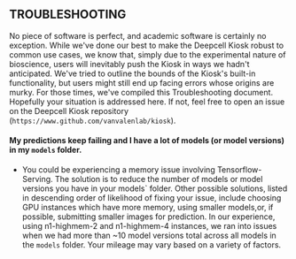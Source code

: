 ## TROUBLESHOOTING

No piece of software is perfect, and academic software is certainly no exception. While we've done our best to make the Deepcell Kiosk robust to common use cases, we know that, simply due to the experimental nature of bioscience, users will inevitably push the Kiosk in ways we hadn't anticipated. We've tried to outline the bounds of the Kiosk's built-in functionality, but users might still end up facing errors whose origins are murky. For those times, we've compiled this Troubleshooting document. Hopefully your situation is addressed here. If not, feel free to open an issue on the Deepcell Kiosk repository (`https://www.github.com/vanvalenlab/kiosk`).

#### My predictions keep failing and I have a lot of models (or model versions) in my `models` folder.
- You could be experiencing a memory issue involving Tensorflow-Serving. The solution is to reduce the number of models or model versions you have in your models\` folder. Other possible solutions, listed in descending order of likelihood of fixing your issue, include choosing GPU instances which have more memory, using smaller models,or, if possible, submitting smaller images for prediction. In our experience, using n1-highmem-2 and n1-highmem-4 instances, we ran into issues when we had more than ~10 model versions total across all models in the `models` folder. Your mileage may vary based on a variety of factors.
